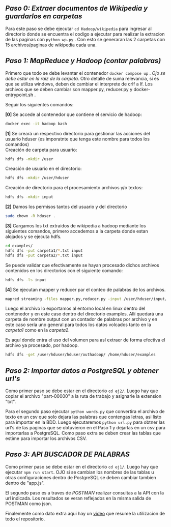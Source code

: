 ## *Paso 0: Extraer documentos de Wikipedia y guardarlos en carpetas*

Para este paso se debe ejecutar ``` cd Hadoop/wikipedia ``` para ingresar al directorio donde se encuentra el codigo a ejecutar para realizar la extracion de las paginas con
``` python wp.py ``` . Con esto se generaran las 2 carpetas con 15 archivos/paginas de wikipedia cada una. 

## *Paso 1: MapReduce y Hadoop (contar palabras)*

Primero que todo se debe levantar el contenedor ``` docker compose up ``` . *Ojo se debe estar en la raiz de la carpeta*.
Otro detalle de suma relevancia, si es que se utiliza windows, deben de cambiar el interprete de crlf a lf. Los archivos que se deben cambiar son mapper.py, reducer.py y docker-entrypoint.sh .

Seguir los siguientes comandos:

**[0]** Se accede al contenedor que contiene el servicio de hadoop:
```sh
docker exec -it hadoop bash
```
**[1]** Se creará un respectivo directorio para gestionar las acciones del usuario hduser (es imporatnte que tenga este nombre para todos los comandos)\
Creación de carpeta para usuario:
```sh
hdfs dfs -mkdir /user
```
Creación de usuario en el directorio:
```sh
hdfs dfs -mkdir /user/hduser
```
Creación de directorio para el procesamiento archivos y/o textos:
```sh
hdfs dfs -mkdir input
```
**[2]** Damos los permisos tantos del usuario y del directorio
```sh
sudo chown -R hduser .
```
**[3]** Cargamos los txt extraidos de wikipedia a hadoop mediante los siguientes comandos, primero accedemos a la carpeta donde estan alojados y se ejecuta hdfs.
```sh
cd examples/
hdfs dfs -put carpeta1/*.txt input
hdfs dfs -put carpeta2/*.txt input
```
Se puede validar que efectivamente se hayan procesado dichos archivos contenidos en los directorios con el siguiente comando:
```sh
hdfs dfs -ls input
```

**[4]** Se ejecutan  mapper y reducer par el conteo de palabras de los archivos.
```sh
mapred streaming -files mapper.py,reducer.py -input /user/hduser/input/*.txt -output hduser/outhadoop/ -mapper ./mapper.py -reducer ./reducer.py
```
Luego el archivo lo exportamos al entorno local en linux dentro del contenedor y en este caso dentro del directorio examples. Allí quedará una carpeta de nombre output con un contador de palabras por archivo y en este caso sería uno general para todos los datos volcados tanto en la *carpeta1* como en la *carpeta2*.

Es aquí donde entra el uso del volumen para así extraer de forma efectiva el archivo ya procesado, por hadoop.
```sh
hdfs dfs -get /user/hduser/hduser/outhadoop/ /home/hduser/examples
```
## *Paso 2: Importar datos a PostgreSQL y obtener url's*

Como primer paso se debe estar en el directorio ``` cd ej2/ ```. Luego hay que copiar el archivo "part-00000" a la ruta de trabajo y asignarle la extension "txt".

Para el segundo paso ejecutar ``` python words.py ``` que convertira el archivo de texto en un csv que solo dejara las palabras que contengas letras, asi listo para importar en la BDD. Luego ejecutaremos ``` python url.py ``` para obtner las url's de las paginas que se obtuvieron en el Paso 1 y dejarlas en un csv para importarlas a PostgreSQL. Como paso extra se deben crear las tablas que estime para importar los archivos CSV.

## *Paso 3: API BUSCADOR DE PALABRAS*

Como primer paso se debe estar en el directorio ``` cd ej1/ ```. Luego hay que ejecutar  ``` npm run start ```. OJO si se cambian los nombres de las tablas u otras configuraciones dentro de PostgreSQL se deben cambiar tambien dentro de "app.js".

El segundo paso es a traves de *POSTMAN* realizar consultas a la API con la url indicada. Los resultados se veran reflejados en la misma salida de POSTMAN como json.

Finalemente como dato extra aqui hay un [video](https://youtu.be/fzT1GBxbnOg) que resume la utilizacion de todo el repositorio.





